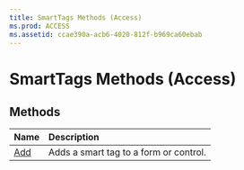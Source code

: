 ```yaml
---
title: SmartTags Methods (Access)
ms.prod: ACCESS
ms.assetid: ccae390a-acb6-4020-812f-b969ca60ebab
---
```



# SmartTags Methods (Access)

## Methods



|**Name**|**Description**|
|:-----|:-----|
|[Add](smarttags-add-method-access.md)|Adds a smart tag to a form or control.|

